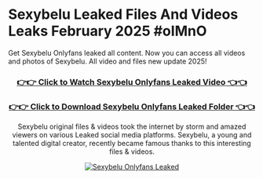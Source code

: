 # Sexybelu Leaked Files And Videos Leaks February 2025 #oIMnO

Get Sexybelu Onlyfans leaked all content. Now you can access all videos and photos of Sexybelu. All video and files new update 2025!
<div align="center" title="Sexybelu Onlyfans Leaked">
  
### [👉👉 Click to Watch Sexybelu Onlyfans Leaked Video 👈👈](https://links2leaks.com?utm_source=sexybelu&utm_medium=gitfeb)  
### [👉👉 Click to Download Sexybelu Onlyfans Leaked Folder 👈👈](https://links2leaks.com?utm_source=sexybelu&utm_medium=gitfeb)  

Sexybelu original files & videos took the internet by storm and amazed viewers on various Leaked social media platforms. Sexybelu, a young and talented digital creator, recently became famous thanks to this interesting files & videos.

[![Sexybelu Onlyfans Leaked](https://i.ibb.co/93hzkbrt/l2l.gif)](https://links2leaks.com?utm_source=sexybelu&utm_medium=gitfeb)  

</div>
